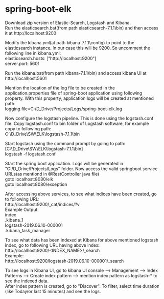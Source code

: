 # spring-boot-elk
Download zip version of Elastic-Search, Logstash and Kibana.<br/>
Run the elasticsearch.bat(from path elasticsearch-7.1.1\bin) and then access it at http://localhost:9200 <br/>

Modify the kibana.yml(at path kibana-7.1.1\config) to point to the elasticsearch instance. In our case this will be 9200. So uncomment the following line in kibana.yml: <br/>
elasticsearch.hosts: ["http://localhost:9200"] <br/>
server.port: 5601 <br/>

Run the kibana.bat(from path kibana-7.1.1\bin) and access kibana UI at http://localhost:5601 <br/>

Mention the location of the log file to be created in the application.properties file of spring-boot application using following property. With this property, application logs will be created at mentioned path: <br/>
logging.file=C:/D_Drive/Projects/Logs/spring-boot-elk.log <br/>

Now configure the logstash pipeline. This is done using the logstash.conf file. Copy logstash.conf to bin folder of Logstash software, for example copy to following path: <br/>
C:\D_Drive\SW\ELK\logstash-7.1.1\bin <br/>

Start logstash using the command prompt by going to path: [C:\D_Drive\SW\ELK\logstash-7.1.1\bin] <br/>
logstash -f logstash.conf <br/>

Start the spring boot application. Logs will be generated in "C:/D_Drive/Projects/Logs" folder. Now access the valid springboot service URLs(as mentiond in @RestController java file) <br/>
goto localhost:8080/elk <br/>
goto localhost:8080/exception <br/>

After accessing above services, to see what indices have been created, go to following URL: <br/>
http://localhost:9200/_cat/indices/?v <br/>
Example Output: <br/>
index                     
.kibana_1 <br/>
logstash-2019.06.10-000001 <br/>
.kibana_task_manager <br/>

To see what data has been indexed at Kibana for above mentioned logstash index, go to following URL having above index: <br/>
http://localhost:9200/<INDEX_NAME>/_search <br/>
Example: <br/>
http://localhost:9200/logstash-2019.06.10-000001/_search <br/>

To see logs in Kibana UI, go to kibana UI console --> Management --> Index Patterns --> Create index pattern --> mention index pattern as logstash-* to see the indexed data. <br/>
After index pattern is created, go to "Discover". To filter, select time duration (like Today/or last 15 minutes) and see the logs.
